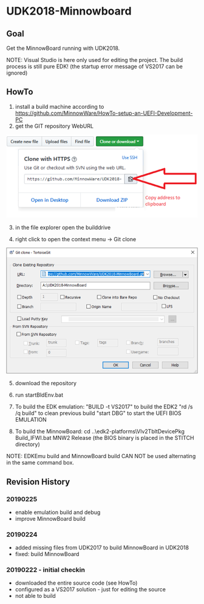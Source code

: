 # UDK2018-Minnowboard

## Goal
Get the MinnowBoard running with UDK2018.

NOTE: Visual Studio is here only used for editing the project. The build process is still pure EDK!
      (the startup error message of VS2017 can be ignored)

## HowTo
1. install a build machine according to https://github.com/MinnowWare/HowTo-setup-an-UEFI-Development-PC
2. get the GIT repository WebURL

  ![cloneimage](cloneaddr.png)
  
3. in the file explorer open the builddrive

4. right click to open the context menu -> Git clone

  ![cloneimage2](clonedest.png)

5. download the repository

6. run startBldEnv.bat

7. To build the EDK emulation:
       "BUILD -t VS2017" to build the EDK2
       "rd /s /q build" to clean previous build
       "start DBG" to start the UEFI BIOS EMULATION

8. To build the MinnowBoard:
		cd ..\edk2-platforms\Vlv2TbltDevicePkg
		Build_IFWI.bat MNW2 Release
		(the BIOS binary is placed in the STITCH directory)

NOTE: EDKEmu build and MinnowBoard build CAN NOT be used alternating in the
      same command box.

## Revision History

### 20190225
* enable emulation build and debug
* improve MinnowBoard build

### 20190224
* added missing files from UDK2017 to build MinnowBoard in UDK2018
* fixed: build MinnowBoard

### 20190222 - initial checkin
* downloaded the entire source code (see HowTo)
* configured as a VS2017 solution - just for editing the source
* not able to build
